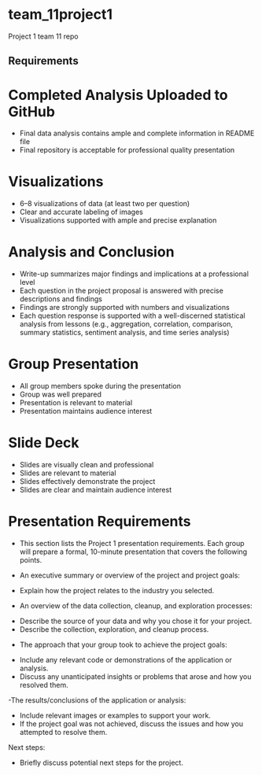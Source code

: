 # team_11project1
Project 1 team 11 repo


## Requirements

# Completed Analysis Uploaded to GitHub
- Final data analysis contains ample and complete information in README file
- Final repository is acceptable for professional quality presentation

# Visualizations
- 6–8 visualizations of data (at least two per question)
- Clear and accurate labeling of images
- Visualizations supported with ample and precise explanation

# Analysis and Conclusion
- Write-up summarizes major findings and implications at a professional level
- Each question in the project proposal is answered with precise descriptions and findings
- Findings are strongly supported with numbers and visualizations
- Each question response is supported with a well-discerned statistical analysis from lessons (e.g., aggregation, correlation, comparison, summary statistics, sentiment analysis, and time series analysis)

# Group Presentation
- All group members spoke during the presentation
- Group was well prepared
- Presentation is relevant to material
- Presentation maintains audience interest

# Slide Deck
- Slides are visually clean and professional
- Slides are relevant to material
- Slides effectively demonstrate the project
- Slides are clear and maintain audience interest

# Presentation Requirements
- This section lists the Project 1 presentation requirements. Each group will prepare a formal, 10-minute presentation that covers the following points.

- An executive summary or overview of the project and project goals:
* Explain how the project relates to the industry you selected.

- An overview of the data collection, cleanup, and exploration processes:
* Describe the source of your data and why you chose it for your project.
* Describe the collection, exploration, and cleanup process.

- The approach that your group took to achieve the project goals:
* Include any relevant code or demonstrations of the application or analysis.
* Discuss any unanticipated insights or problems that arose and how you resolved them.

-The results/conclusions of the application or analysis:
* Include relevant images or examples to support your work.
* If the project goal was not achieved, discuss the issues and how you attempted to resolve them.

Next steps:
* Briefly discuss potential next steps for the project.
